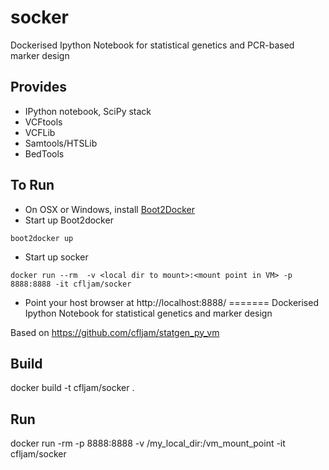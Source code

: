socker
======

Dockerised Ipython Notebook for statistical genetics and PCR-based marker design

Provides
--------

- IPython notebook, SciPy stack
- VCFtools
- VCFLib
- Samtools/HTSLib
- BedTools

To Run
------

- On OSX or Windows, install [Boot2Docker](https://github.com/boot2docker/boot2docker)
- Start up Boot2docker

```
boot2docker up
```

- Start up socker

```
docker run --rm  -v <local dir to mount>:<mount point in VM> -p 8888:8888 -it cfljam/socker
```

- Point your host browser at http://localhost:8888/
=======
Dockerised Ipython Notebook for statistical genetics and marker design

Based on https://github.com/cfljam/statgen_py_vm

Build
------

docker build -t cfljam/socker . 

Run
----

docker run -rm -p 8888:8888 -v /my_local_dir:/vm_mount_point -it cfljam/socker

